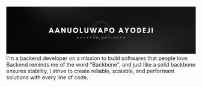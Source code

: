 ![Banner](images/banner.png)
I'm a backend developer on a mission to build softwares that people love. Backend reminds me of the word "Backbone", and just like a solid backbone ensures stability, I strive to create reliable, scalable, and performant solutions with every line of code.

